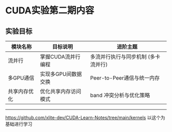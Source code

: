 # CUDA实验第二期内容

## 实验目标

| 模块名称 | 目标说明 | 进阶主题 |
|---------|---------|---------|
| 流并行 | 掌握CUDA流并行编程 | 多流并行执行与同步机制 (多卡流并行) |
| 多GPU通信 | 实现多GPU间数据交换 | Peer-to-Peer通信与统一内存 |
| 共享内存优化 | 优化共享内存访问模式 | band 冲突分析与优化策略 |



-----
https://github.com/xlite-dev/CUDA-Learn-Notes/tree/main/kernels
以这个为基础进行学习